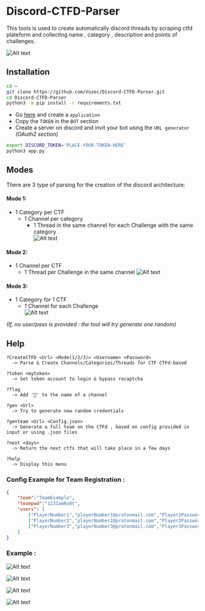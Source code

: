 # Discord-CTFD-Parser
This tools is used to create automatically discord threads by scraping ctfd plateform and collecting name , category , description and points of challenges.

![Alt text](./github/0.png)

## Installation
```bash
cd ~
git clone https://github.com/Vozec/Discord-CTFD-Parser.git
cd Discord-CTFD-Parser
python3 -m pip install -r requirements.txt
```
- Go [here](https://discord.com/developers/applications) and create a ``application``
- Copy the ``TOKEN`` in the ``BOT`` section
- Create a server on discord and invit your bot using the ``URL generator`` *(OAuth2 section)*
```bash
export DISCORD_TOKEN='PLACE-YOUR-TOKEN-HERE'
python3 app.py
```
## Modes
There are 3 type of parsing for the creation of the discord architecture:

#### Mode 1:
- 1 Category per CTF
  - 1 Channel per category
    - 1 Thread in the same channel for each Challenge with the same category  
![Alt text](./github/2.png)  

#### Mode 2:
- 1 Channel per CTF
  - 1 Thread per Challenge in the same channel
![Alt text](./github/1.png)  

#### Mode 3:
- 1 Category for 1 CTF
  - 1 Channel for each Challenge  
![Alt text](./github/3.png)  

*(If, no user/pass is provided : the tool will try generate one random)*

## Help
```
?CreateCTFD <Url> <Mode(1/2/3)> <Username> <Password>
  -> Parse & Create Channels/Categories/Threads for CTF CTFd-based
```
```
?token <mytoken>
  -> Set token account to login & bypass recaptcha
```
```
?flag
  -> Add '🚩' to the name of a channel
```
```
?gen <Url>
  -> Try to generate new random credentials
```
```
?genteam <Url> <Config.json>
  -> Generate a full team on the CTFd , based on config provided in input or using .json files
```
```
?next <days> 
  -> Return the next ctfs that will take place in a few days
```
```
?help
  -> Display this menu
```
### Config Example for Team Registration :  
```json
{
    "team":"TeamExample",
    "teampwd":"123IamRo0t",
    "users": [
        ["PlayerNumber1","playerNumber1@protonmail.com","Player1Password"],
        ["PlayerNumber2","playerNumber2@protonmail.com","Player2Password"],
        ["PlayerNumber3","playerNumber3@protonmail.com","Player3Password"]
    ]
}
```

### Example : 

![Alt text](./github/4.png)  

![Alt text](./github/5.png)

![Alt text](./github/6.png)

![Alt text](./github/7.png)

